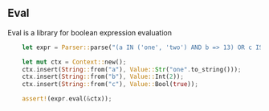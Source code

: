 ## Eval

Eval is a library for boolean expression evaluation

```rust
    let expr = Parser::parse("(a IN ('one', 'two') AND b => 13) OR c IS NOT NULL").unwrap();

    let mut ctx = Context::new();
    ctx.insert(String::from("a"), Value::Str("one".to_string()));
    ctx.insert(String::from("b"), Value::Int(2));
    ctx.insert(String::from("c"), Value::Bool(true));

    assert!(expr.eval(&ctx));
```